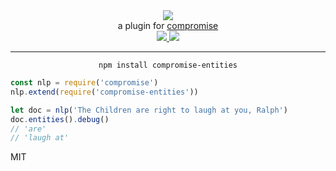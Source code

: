 <div align="center">
  <img src="https://cloud.githubusercontent.com/assets/399657/23590290/ede73772-01aa-11e7-8915-181ef21027bc.png" />

  <div>a plugin for <a href="https://github.com/spencermountain/compromise/">compromise</a></div>
  
  <!-- npm version -->
  <a href="https://npmjs.org/package/compromise-entities">
    <img src="https://img.shields.io/npm/v/compromise-entities.svg?style=flat-square" />
  </a>
  
  <!-- file size -->
  <a href="https://unpkg.com/spacetime/builds/compromise-entities.min.js">
    <img src="https://badge-size.herokuapp.com/spencermountain/compromise-entities/master/builds/compromise-entities.min.js" />
  </a>
   <hr/>
</div>

<div align="center">
  <code>npm install compromise-entities</code>
</div>

```js
const nlp = require('compromise')
nlp.extend(require('compromise-entities'))

let doc = nlp('The Children are right to laugh at you, Ralph')
doc.entities().debug()
// 'are'
// 'laugh at'
```


MIT
